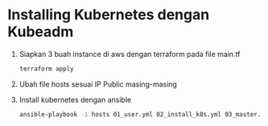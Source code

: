 # Installing Kubernetes dengan Kubeadm

1. Siapkan 3 buah instance di aws dengan terraform pada file main.tf 
  
    ```sh
    terraform apply
    ```
    
2. Ubah file hosts sesuai IP Public masing-masing

3. Install kubernetes dengan ansible 

    ```sh
    ansible-playbook -i hosts 01_user.yml 02_install_k8s.yml 03_master.yml 04_join.yml
    ```

